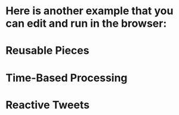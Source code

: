 # Here is another example that you can edit and run in the browser:
# Reusable Pieces
# Time-Based Processing
# Reactive Tweets
